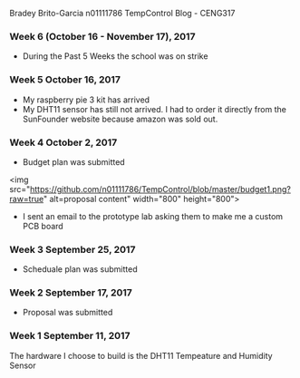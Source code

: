 Bradey Brito-Garcia n01111786
TempControl Blog - CENG317


### Week 6 (October 16 - November 17), 2017

* During the Past 5 Weeks the school was on strike

### Week 5 October 16, 2017

* My raspberry pie 3 kit has arrived 
* My DHT11 sensor has still not arrived. I had to order it directly from the SunFounder website because amazon was sold out.

### Week 4 October 2, 2017

* Budget plan was submitted

<img src="https://github.com/n01111786/TempControl/blob/master/budget1.png?raw=true" alt=proposal content" width="800" height="800">

* I sent an email to the prototype lab asking them to make me a custom PCB board

### Week 3 September 25, 2017

* Scheduale plan was submitted

### Week 2 September 17, 2017 

* Proposal was submitted 


### Week 1 September 11, 2017

The hardware I choose to build is the DHT11 Tempeature and Humidity Sensor
